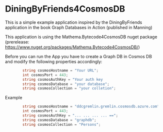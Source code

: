 # DiningByFriends4CosmosDB

This is a simple example application inspired by the DiningByFriends application in the book Graph Databases in Action (published in Manning)

This application is using the Mathema.Bytecode4CosmosDB nuget package (prerelease: https://www.nuget.org/packages/Mathema.Bytecode4CosmosDB/)

Before you can run the App you have to create a Graph DB in Cosmos DB and modify the following properties accordingly:
```C#
        string cosmosHostname = "Your URL";                               // Enter your Graph DB URL
        int cosmosPort = 443;
        string cosmosAuthKey = "Your auth key                             // Enter your Authkey here
        string cosmosDatabase = "your database";                          // Enter your Database
        string cosmosCollection = "your colletion";                       // Enter your Colletion  
```

Example 
```C#
        string cosmosHostname = "ddcgremlin.gremlin.cosmosdb.azure.com";
        int cosmosPort = 443;
        string cosmosAuthKey = "... ... ... ... ==";
        string cosmosDatabase = "graphdb";
        string cosmosCollection = "Persons";
```
